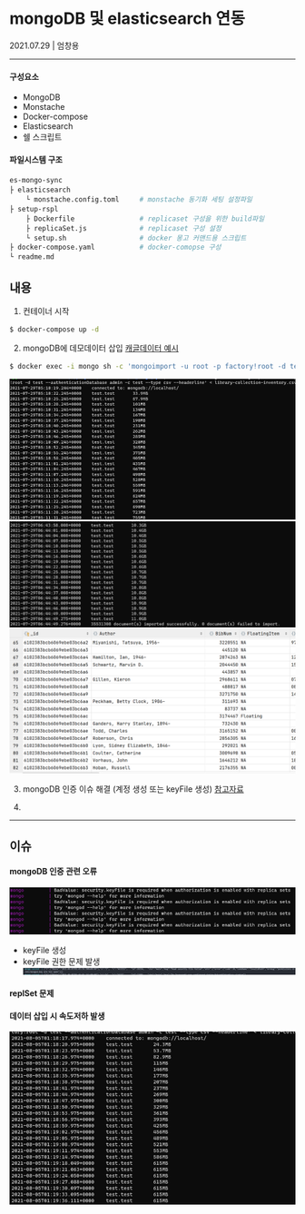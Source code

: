 # mongoDB 및 elasticsearch 연동
2021.07.29 | 엄창용
* * *
#### 구성요소
+ MongoDB
+ Monstache
+ Docker-compose
+ Elasticsearch
+ 쉘 스크립트
#### 파일시스템 구조
```bash
es-mongo-sync
├ elasticsearch                 
    └ monstache.config.toml     # monstache 동기화 세팅 설정파일
├ setup-rspl
    ├ Dockerfile                # replicaset 구성을 위한 build파일
    ├ replicaSet.js             # replicaset 구성 설정
    └ setup.sh                  # docker 몽고 커맨드용 스크립트
├ docker-compose.yaml           # docker-comopse 구성
└ readme.md
```
## 내용
1. 컨테이너 시작
```bash
$ docker-compose up -d
```
2. mongoDB에 데모데이터 삽입
[캐글데이터 예시](https://www.kaggle.com/city-of-seattle/seattle-library-collection-inventory?select=library-collection-inventory.csv)
```bash
$ docker exec -i mongo sh -c 'mongoimport -u root -p factory!root -d test --authenticationDatabase admin -c test --type csv --headerline' < library-collection-inventory.csv
```
![please image](./screenshot/01.png)
![please image](./screenshot/03.png)
![please image](./screenshot/02.png)

3. mongoDB 인증 이슈 해결 (계정 생성 또는 keyFile 생성)
[참고자료](https://granger.tistory.com/18)

4. 

* * * 
## 이슈
#### mongoDB 인증 관련 오류
![please image](./screenshot/err01.png)
+ keyFile 생성
+ keyFile 권한 문제 발생
![please image](./screenshot/err02.png)

#### replSet 문제
#### 데이터 삽입 시 속도저하 발생
![please image](./screenshot/err03.png)
